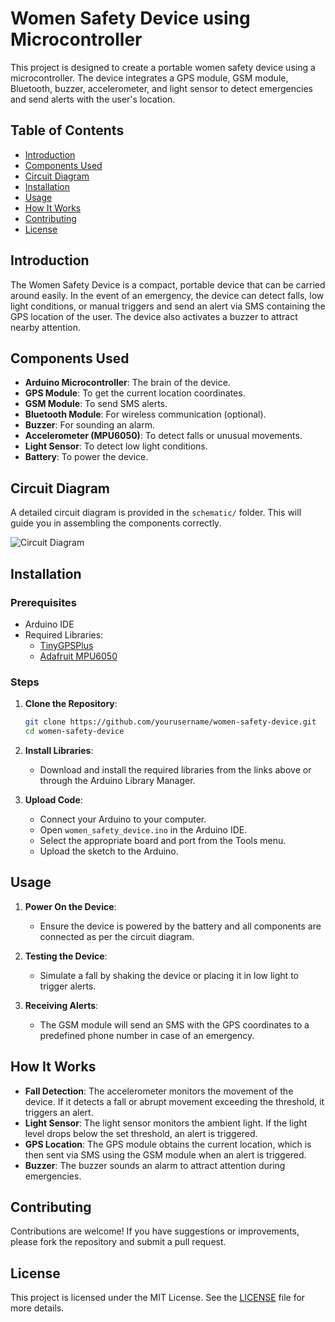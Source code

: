 # Women Safety Device using Microcontroller

This project is designed to create a portable women safety device using a microcontroller. The device integrates a GPS module, GSM module, Bluetooth, buzzer, accelerometer, and light sensor to detect emergencies and send alerts with the user's location.

## Table of Contents
- [Introduction](#introduction)
- [Components Used](#components-used)
- [Circuit Diagram](#circuit-diagram)
- [Installation](#installation)
- [Usage](#usage)
- [How It Works](#how-it-works)
- [Contributing](#contributing)
- [License](#license)

## Introduction
The Women Safety Device is a compact, portable device that can be carried around easily. In the event of an emergency, the device can detect falls, low light conditions, or manual triggers and send an alert via SMS containing the GPS location of the user. The device also activates a buzzer to attract nearby attention.

## Components Used
- **Arduino Microcontroller**: The brain of the device.
- **GPS Module**: To get the current location coordinates.
- **GSM Module**: To send SMS alerts.
- **Bluetooth Module**: For wireless communication (optional).
- **Buzzer**: For sounding an alarm.
- **Accelerometer (MPU6050)**: To detect falls or unusual movements.
- **Light Sensor**: To detect low light conditions.
- **Battery**: To power the device.

## Circuit Diagram
A detailed circuit diagram is provided in the `schematic/` folder. This will guide you in assembling the components correctly.

![Circuit Diagram](images/circuit_diagram.png)

## Installation

### Prerequisites
- Arduino IDE
- Required Libraries:
  - [TinyGPSPlus](https://github.com/mikalhart/TinyGPSPlus)
  - [Adafruit MPU6050](https://github.com/adafruit/Adafruit_MPU6050)

### Steps
1. **Clone the Repository**:
    ```bash
    git clone https://github.com/yourusername/women-safety-device.git
    cd women-safety-device
    ```

2. **Install Libraries**:
    - Download and install the required libraries from the links above or through the Arduino Library Manager.

3. **Upload Code**:
    - Connect your Arduino to your computer.
    - Open `women_safety_device.ino` in the Arduino IDE.
    - Select the appropriate board and port from the Tools menu.
    - Upload the sketch to the Arduino.

## Usage
1. **Power On the Device**:
    - Ensure the device is powered by the battery and all components are connected as per the circuit diagram.

2. **Testing the Device**:
    - Simulate a fall by shaking the device or placing it in low light to trigger alerts.

3. **Receiving Alerts**:
    - The GSM module will send an SMS with the GPS coordinates to a predefined phone number in case of an emergency.

## How It Works
- **Fall Detection**: The accelerometer monitors the movement of the device. If it detects a fall or abrupt movement exceeding the threshold, it triggers an alert.
- **Light Sensor**: The light sensor monitors the ambient light. If the light level drops below the set threshold, an alert is triggered.
- **GPS Location**: The GPS module obtains the current location, which is then sent via SMS using the GSM module when an alert is triggered.
- **Buzzer**: The buzzer sounds an alarm to attract attention during emergencies.

## Contributing
Contributions are welcome! If you have suggestions or improvements, please fork the repository and submit a pull request.

## License
This project is licensed under the MIT License. See the [LICENSE](LICENSE) file for more details.
